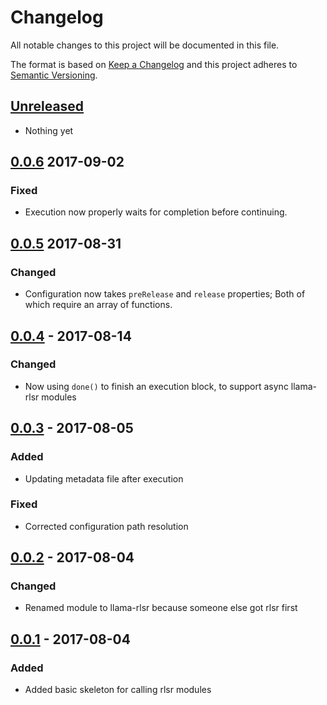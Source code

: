 # Changelog
All notable changes to this project will be documented in this file.

The format is based on [Keep a Changelog](http://keepachangelog.com/)
and this project adheres to [Semantic Versioning](http://semver.org/).

## [Unreleased]
- Nothing yet

## [0.0.6] 2017-09-02
### Fixed
- Execution now properly waits for completion before continuing.

## [0.0.5] 2017-08-31
### Changed
- Configuration now takes `preRelease` and `release` properties; Both of which require an array of functions.

## [0.0.4] - 2017-08-14
### Changed
- Now using `done()` to finish an execution block, to support async llama-rlsr modules

## [0.0.3] - 2017-08-05
### Added
- Updating metadata file after execution

### Fixed
- Corrected configuration path resolution

## [0.0.2] - 2017-08-04
### Changed
- Renamed module to llama-rlsr because someone else got rlsr first

## [0.0.1] - 2017-08-04
### Added
- Added basic skeleton for calling rlsr modules

[Unreleased]: https://github.com/HopefulLlama/llama-rlsr/compare/v0.0.6...HEAD
[0.0.6]: https://github.com/HopefulLlama/llama-rlsr/compare/v0.0.5...v0.0.6
[0.0.5]: https://github.com/HopefulLlama/llama-rlsr/compare/v0.0.4...v0.0.5
[0.0.4]: https://github.com/HopefulLlama/llama-rlsr/compare/v0.0.3...v0.0.4
[0.0.3]: https://github.com/HopefulLlama/llama-rlsr/compare/v0.0.2...v0.0.3
[0.0.2]: https://github.com/HopefulLlama/llama-rlsr/compare/v0.0.1...v0.0.2
[0.0.1]: https://github.com/HopefulLlama/llama-rlsr/compare/06a80b339d2803211d62b6fc9dfd6e5f8fd952ea...v0.0.1